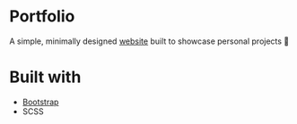 # Portfolio
A simple, minimally designed [website](https://rayanabdirahman.com/) built to showcase personal projects 🔧

# Built with
* [Bootstrap](https://getbootstrap.com/)
* SCSS